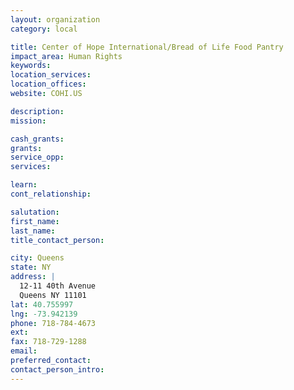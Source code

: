 ```yaml
---
layout: organization
category: local

title: Center of Hope International/Bread of Life Food Pantry
impact_area: Human Rights
keywords: 
location_services: 
location_offices: 
website: COHI.US

description: 
mission: 

cash_grants: 
grants: 
service_opp: 
services: 

learn: 
cont_relationship: 

salutation: 
first_name: 
last_name: 
title_contact_person: 

city: Queens
state: NY
address: |
  12-11 40th Avenue    
  Queens NY 11101
lat: 40.755997
lng: -73.942139
phone: 718-784-4673
ext: 
fax: 718-729-1288
email: 
preferred_contact: 
contact_person_intro: 
---
```

